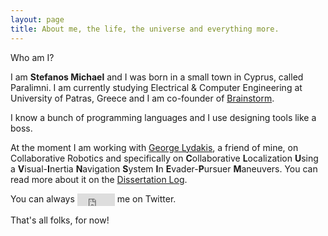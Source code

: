 ```yaml
---
layout: page
title: About me, the life, the universe and everything more.
---
```

<?php include_once("analyticstracking.php") ?>
<div class="message">
  Who am I?
</div>

I am <strong>Stefanos Michael</strong> and I was born in a small town in Cyprus, called Paralimni. I am currently studying Electrical & Computer Engineering at University of Patras, Greece and I am co-founder of <a href="http://www.thebrainstorm.gr" target="_blank">Brainstorm</a>. 

I know a bunch of programming languages and I use designing tools like a boss.

At the moment I am working with <a href="http://www.ldkge.com" target="_blank">George Lydakis</a>, a friend of mine, on Collaborative Robotics and specifically on <strong>C</strong>ollaborative <strong>L</strong>ocalization <strong>U</strong>sing a <strong>V</strong>isual-<strong>I</strong>nertia <strong>N</strong>avigation <strong>S</strong>ystem <strong>I</strong>n <strong>E</strong>vader-<strong>P</strong>ursuer <strong>M</strong>aneuvers. You can read more about it on the <a href="http://www.thebrainstorm.gr/index.php/portfolio/cluvinsiepm/" target="_blank">Dissertation Log</a>.

You can always <iframe id="twitter-widget-0" scrolling="no" frameborder="0" allowtransparency="true" src="https://platform.twitter.com/widgets/follow_button.37e112509e16b7fe5e4cf93632594a08.en.html#_=1420818266168&amp;id=twitter-widget-0&amp;lang=en&amp;screen_name=stefanos990&amp;show_count=false&amp;show_screen_name=false&amp;size=m" class="twitter-follow-button twitter-follow-button" title="Twitter Follow Button" data-twttr-rendered="true" style="width: 60px; height: 20px; vertical-align: middle;"></iframe> me on Twitter.

That's all folks, for now!
